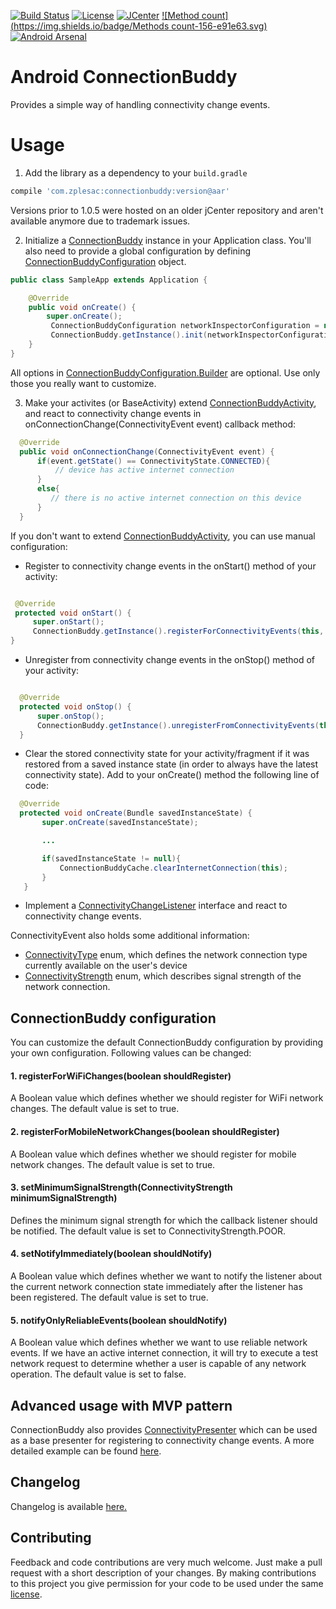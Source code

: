 [![Build Status](https://travis-ci.org/zplesac/android_connectionbuddy.svg?branch=development)](https://travis-ci.org/zplesac/android_connectionbuddy)
[![License](https://img.shields.io/badge/license-Apache%202-blue.svg)](https://www.apache.org/licenses/LICENSE-2.0)
[![JCenter](https://img.shields.io/badge/JCenter-1.1.1-red.svg?style=flat)](https://bintray.com/zplesac/maven/android-connectionbuddy/view)
[![Method count](https://img.shields.io/badge/Methods count-156-e91e63.svg)](http://www.methodscount.com/?lib=com.zplesac%3Aconnectionbuddy%3A1.1.1)
[![Android Arsenal](https://img.shields.io/badge/Android%20Arsenal-Android%20ConnectionBuddy-green.svg?style=true)](https://android-arsenal.com/details/1/2788)


# Android ConnectionBuddy

Provides a simple way of handling connectivity change events.

# Usage

1) Add the library as a dependency to your ```build.gradle```

```groovy
compile 'com.zplesac:connectionbuddy:version@aar'
```

Versions prior to 1.0.5 were hosted on an older jCenter repository and aren't available anymore due to trademark issues.

2) Initialize a [ConnectionBuddy](https://github.com/zplesac/android_connectionbuddy/blob/master/connectionbuddy/src/main/java/com/zplesac/connectionbuddy/ConnectionBuddy.java) instance in your Application class. You'll also need to provide a global configuration by defining [ConnectionBuddyConfiguration](https://github.com/zplesac/android_connectionbuddy/blob/master/connectionbuddy/src/main/java/com/zplesac/connectionbuddy/ConnectionBuddyConfiguration.java) object.

```java
public class SampleApp extends Application {

    @Override
    public void onCreate() {
        super.onCreate();
         ConnectionBuddyConfiguration networkInspectorConfiguration = new ConnectionBuddyConfiguration.Builder(this).build();
         ConnectionBuddy.getInstance().init(networkInspectorConfiguration);
    }
}
```
 
All options in [ConnectionBuddyConfiguration.Builder](https://github.com/zplesac/android_connectionbuddy/blob/master/connectionbuddy/src/main/java/com/zplesac/connectionbuddy/ConnectionBuddyConfiguration.java) are optional. Use only those you really want to customize.

3) Make your activites (or BaseActivity) extend [ConnectionBuddyActivity](https://github.com/zplesac/android_connectionbuddy/blob/development/connectionbuddy/src/main/java/com/zplesac/connectionbuddy/activities/ConnectionBuddyActivity.java), and react to connectivity change events in onConnectionChange(ConnectivityEvent event) callback method:

```java
  @Override
  public void onConnectionChange(ConnectivityEvent event) {
      if(event.getState() == ConnectivityState.CONNECTED){
          // device has active internet connection
      }
      else{
         // there is no active internet connection on this device
      }
  }
```

If you don't want to extend [ConnectionBuddyActivity](https://github.com/zplesac/android_connectionbuddy/blob/development/connectionbuddy/src/main/java/com/zplesac/connectionbuddy/activities/ConnectionBuddyActivity.java), you can use manual configuration:

* Register to connectivity change events in the onStart() method of your activity:

```java

 @Override
 protected void onStart() {
     super.onStart();
     ConnectionBuddy.getInstance().registerForConnectivityEvents(this, this);
}

```

* Unregister from connectivity change events in the onStop() method of your activity:

```java

  @Override
  protected void onStop() {
      super.onStop();
      ConnectionBuddy.getInstance().unregisterFromConnectivityEvents(this);
  }

```

*  Clear the stored connectivity state for your activity/fragment if it was restored from a saved instance state (in order to always have the latest connectivity state). Add to your onCreate() method the following line of code:

```java
  @Override
  protected void onCreate(Bundle savedInstanceState) {
       super.onCreate(savedInstanceState);

       ...

       if(savedInstanceState != null){
           ConnectionBuddyCache.clearInternetConnection(this);
       }
   }
```

* Implement a [ConnectivityChangeListener](https://github.com/zplesac/android_connectionbuddy/blob/master/connectionbuddy/src/main/java/com/zplesac/connectionbuddy/interfaces/ConnectivityChangeListener.java) interface and react to connectivity change events.

ConnectivityEvent also holds some additional information:
* [ConnectivityType](https://github.com/zplesac/android_connectionbuddy/blob/master/connectionbuddy/src/main/java/com/zplesac/connectionbuddy/models/ConnectivityType.java) enum, which defines the network connection type currently available on the user's device
* [ConnectivityStrength](https://github.com/zplesac/android_connectionbuddy/blob/master/connectionbuddy/src/main/java/com/zplesac/connectionbuddy/models/ConnectivityStrength.java) enum, which describes signal strength of the network connection.


## ConnectionBuddy configuration

You can customize the default ConnectionBuddy configuration by providing your own configuration. Following values can be changed:

#### 1. registerForWiFiChanges(boolean shouldRegister)

A Boolean value which defines whether we should register for WiFi network changes. The default value is set to true.

#### 2. registerForMobileNetworkChanges(boolean shouldRegister)

A Boolean value which defines whether we should register for mobile network changes. The default value is set to true.

#### 3. setMinimumSignalStrength(ConnectivityStrength minimumSignalStrength)

Defines the minimum signal strength for which the callback listener should be notified. The default value is set to ConnectivityStrength.POOR.

#### 4. setNotifyImmediately(boolean shouldNotify)

A Boolean value which defines whether we want to notify the listener about the current network connection state immediately after the listener has been registered. The default value is set to true.

#### 5. notifyOnlyReliableEvents(boolean shouldNotify)

A Boolean value which defines whether we want to use reliable network events. If we have an active internet connection, it will try to execute a test network request to determine whether a user is capable of any network operation. The default value is set to false.
  
## Advanced usage with MVP pattern

ConnectionBuddy also provides [ConnectivityPresenter](https://github.com/zplesac/android_connectionbuddy/blob/master/connectionbuddy/src/main/java/com/zplesac/connectionbuddy/presenters/ConnectivityPresenter.java)
which can be used as a base presenter for registering to connectivity change events.
A more detailed example can be found [here](https://github.com/zplesac/android_connectionbuddy/blob/master/sampleapp/src/main/java/com/zplesac/connectionbuddy/sampleapp/activities/MVPActivity.java).

## Changelog

Changelog is available [here.](https://github.com/zplesac/android_connectionbuddy/blob/master/CHANGELOG.md)  

## Contributing

Feedback and code contributions are very much welcome. Just make a pull request with a short description of your changes. By making contributions to this project you give permission for your code to be used under the same [license](LICENSE).